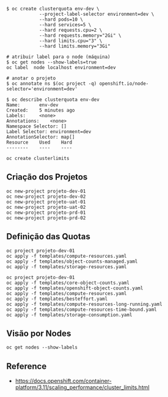 ```shell
$ oc create clusterquota env-dev \
 			--project-label-selector environment=dev \
 			--hard pods=10 \
 			--hard services=5 \
 			--hard requests.cpu=2 \
 			--hard requests.memory="2Gi" \
 			--hard limits.cpu="3" \
 			--hard limits.memory="3Gi"
```

```shell
# atribuir label para o node (máquina)
$ oc get nodes --show-labels=true
oc label  node localhost environment=dev

# anotar o projeto
$ oc annotate ns $(oc project -q) openshift.io/node-selector='environment=dev'
```

```shell
$ oc describe clusterquota env-dev
Name:		env-dev
Created:	5 minutes ago
Labels:		<none>
Annotations:	<none>
Namespace Selector: []
Label Selector: environment=dev
AnnotationSelector: map[]
Resource	Used	Hard
--------	----	----
```



```
oc create clusterlimits
```



## Criação dos Projetos

```shell
oc new-project projeto-dev-01
oc new-project projeto-dev-02
oc new-project projeto-uat-01
oc new-project projeto-uat-02
oc new-project projeto-prd-01
oc new-project projeto-prd-02
```



## Definição das Quotas

```shell
oc project projeto-dev-01
oc apply -f templates/compute-resources.yaml
oc apply -f templates/object-counts-managed.yaml
oc apply -f templates/storage-resources.yaml
```

```shell
oc project projeto-dev-01
oc apply -f templates/core-object-counts.yaml
oc apply -f templates/openshift-object-counts.yaml
oc apply -f templates/compute-resources.yaml
oc apply -f templates/besteffort.yaml
oc apply -f templates/compute-resources-long-running.yaml
oc apply -f templates/compute-resources-time-bound.yaml
oc apply -f templates/storage-consumption.yaml
```



## Visão por Nodes

```shell
oc get nodes --show-labels
```



## Reference

- https://docs.openshift.com/container-platform/3.11/scaling_performance/cluster_limits.html